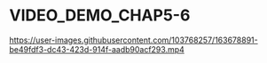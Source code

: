 # VIDEO_DEMO_CHAP5-6


https://user-images.githubusercontent.com/103768257/163678891-be49fdf3-dc43-423d-914f-aadb90acf293.mp4


